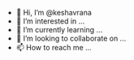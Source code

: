 - 👋 Hi, I’m @keshavrana
- 👀 I’m interested in ...
- 🌱 I’m currently learning ...
- 💞️ I’m looking to collaborate on ...
- 📫 How to reach me ...

<!---
keshavrana/keshavrana is a ✨ special ✨ repository because its `README.md` (this file) appears on your GitHub profile.
You can click the Preview link to take a look at your changes.
--->
